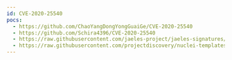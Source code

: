 ```yaml
---
id: CVE-2020-25540
pocs:
  - https://github.com/ChaoYangDongYongGuaiGe/CVE-2020-25540
  - https://github.com/Schira4396/CVE-2020-25540
  - https://raw.githubusercontent.com/jaeles-project/jaeles-signatures/master/cves/thinkadmin-path-traversal-cve-2020-25540.yaml
  - https://raw.githubusercontent.com/projectdiscovery/nuclei-templates/master/cves/2020/CVE-2020-25540.yaml
---
```

